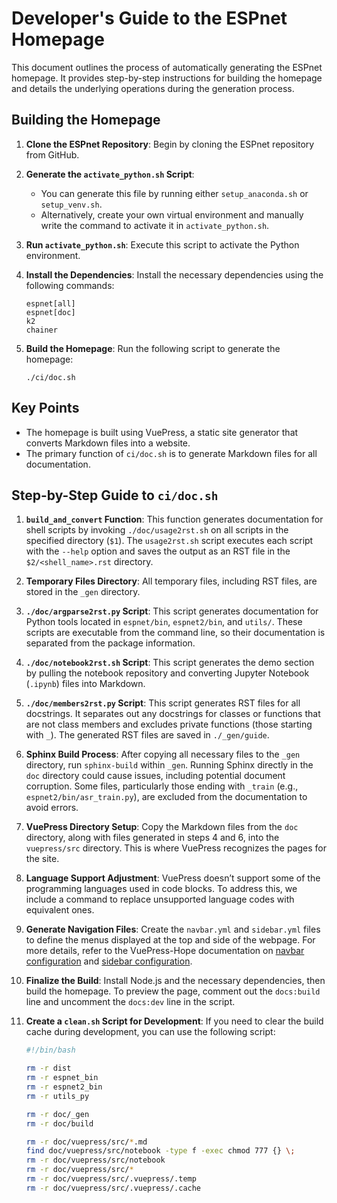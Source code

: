 
# Developer's Guide to the ESPnet Homepage

This document outlines the process of automatically generating the ESPnet homepage. It provides step-by-step instructions for building the homepage and details the underlying operations during the generation process.

## Building the Homepage

1. **Clone the ESPnet Repository**: Begin by cloning the ESPnet repository from GitHub.

2. **Generate the `activate_python.sh` Script**:
   - You can generate this file by running either `setup_anaconda.sh` or `setup_venv.sh`.
   - Alternatively, create your own virtual environment and manually write the command to activate it in `activate_python.sh`.

3. **Run `activate_python.sh`**: Execute this script to activate the Python environment.

4. **Install the Dependencies**:
   Install the necessary dependencies using the following commands:
   ```
   espnet[all]
   espnet[doc]
   k2
   chainer
   ```

5. **Build the Homepage**:
   Run the following script to generate the homepage:
   ```
   ./ci/doc.sh
   ```

## Key Points

- The homepage is built using VuePress, a static site generator that converts Markdown files into a website.
- The primary function of `ci/doc.sh` is to generate Markdown files for all documentation.

## Step-by-Step Guide to `ci/doc.sh`

1. **`build_and_convert` Function**:
   This function generates documentation for shell scripts by invoking `./doc/usage2rst.sh` on all scripts in the specified directory (`$1`). The `usage2rst.sh` script executes each script with the `--help` option and saves the output as an RST file in the `$2/<shell_name>.rst` directory.

2. **Temporary Files Directory**:
   All temporary files, including RST files, are stored in the `_gen` directory.

3. **`./doc/argparse2rst.py` Script**:
   This script generates documentation for Python tools located in `espnet/bin`, `espnet2/bin`, and `utils/`. These scripts are executable from the command line, so their documentation is separated from the package information.

4. **`./doc/notebook2rst.sh` Script**:
   This script generates the demo section by pulling the notebook repository and converting Jupyter Notebook (`.ipynb`) files into Markdown.

5. **`./doc/members2rst.py` Script**:
   This script generates RST files for all docstrings. It separates out any docstrings for classes or functions that are not class members and excludes private functions (those starting with `_`). The generated RST files are saved in `./_gen/guide`.

6. **Sphinx Build Process**:
   After copying all necessary files to the `_gen` directory, run `sphinx-build` within `_gen`. Running Sphinx directly in the `doc` directory could cause issues, including potential document corruption. Some files, particularly those ending with `_train` (e.g., `espnet2/bin/asr_train.py`), are excluded from the documentation to avoid errors.

7. **VuePress Directory Setup**:
   Copy the Markdown files from the `doc` directory, along with files generated in steps 4 and 6, into the `vuepress/src` directory. This is where VuePress recognizes the pages for the site.

8. **Language Support Adjustment**:
   VuePress doesn’t support some of the programming languages used in code blocks. To address this, we include a command to replace unsupported language codes with equivalent ones.

9. **Generate Navigation Files**:
   Create the `navbar.yml` and `sidebar.yml` files to define the menus displayed at the top and side of the webpage. For more details, refer to the VuePress-Hope documentation on [navbar configuration](https://theme-hope.vuejs.press/config/theme/layout.html#navbar-config) and [sidebar configuration](https://theme-hope.vuejs.press/config/theme/layout.html#sidebar-config).

10. **Finalize the Build**:
    Install Node.js and the necessary dependencies, then build the homepage. To preview the page, comment out the `docs:build` line and uncomment the `docs:dev` line in the script.

11. **Create a `clean.sh` Script for Development**:
    If you need to clear the build cache during development, you can use the following script:
    ```bash
    #!/bin/bash

    rm -r dist
    rm -r espnet_bin
    rm -r espnet2_bin
    rm -r utils_py

    rm -r doc/_gen
    rm -r doc/build

    rm -r doc/vuepress/src/*.md
    find doc/vuepress/src/notebook -type f -exec chmod 777 {} \;
    rm -r doc/vuepress/src/notebook
    rm -r doc/vuepress/src/*
    rm -r doc/vuepress/src/.vuepress/.temp
    rm -r doc/vuepress/src/.vuepress/.cache
    ```
